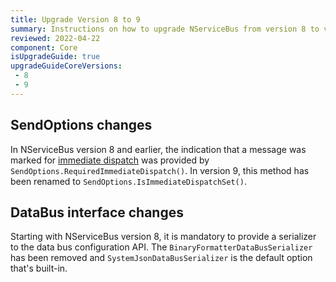 ```yaml
---
title: Upgrade Version 8 to 9
summary: Instructions on how to upgrade NServiceBus from version 8 to version 9.
reviewed: 2022-04-22
component: Core
isUpgradeGuide: true
upgradeGuideCoreVersions:
 - 8
 - 9
---
```


## SendOptions changes

In NServiceBus version 8 and earlier, the indication that a message was marked for [immediate dispatch](/nservicebus/messaging/send-a-message.md#dispatching-a-message-immediately) was provided by `SendOptions.RequiredImmediateDispatch()`. In version 9, this method has been renamed to `SendOptions.IsImmediateDispatchSet()`.

## DataBus interface changes

Starting with NServiceBus version 8, it is mandatory to provide a serializer to the data bus configuration API. The `BinaryFormatterDataBusSerializer` has been removed and `SystemJsonDataBusSerializer` is the default option that's built-in.

